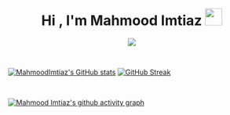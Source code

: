 <h1 align="center">Hi , I'm Mahmood Imtiaz <img src="https://media.giphy.com/media/hvRJCLFzcasrR4ia7z/giphy.gif" width="35"></h1>
<p align="center">
  <a href="https://github.com/DenverCoder1/readme-typing-svg"><img src="https://readme-typing-svg.herokuapp.com?lines=Full+Stack+Mobile+App+Devloper;Native+Android+Devloper;Flutter+Devloper&center=true&width=380&height=45"></a>
</p>

<br>

[![MahmoodImtiaz's GitHub stats](https://github-readme-stats.vercel.app/api?username=MahmoodImtiaz93&theme=algolia&show_icons=true)](https://github.com/anuraghazra/github-readme-stats)&nbsp;[![GitHub Streak](https://streak-stats.demolab.com?user=MahmoodImtiaz93&theme=algolia)](https://git.io/streak-stats)

<br>

[![Mahmood Imtiaz's github activity graph](https://activity-graph.herokuapp.com/graph?username=MahmoodImtiaz93&theme=react-dark)](https://github.com/MahmoodImtiaz93/github-readme-activity-graph)
